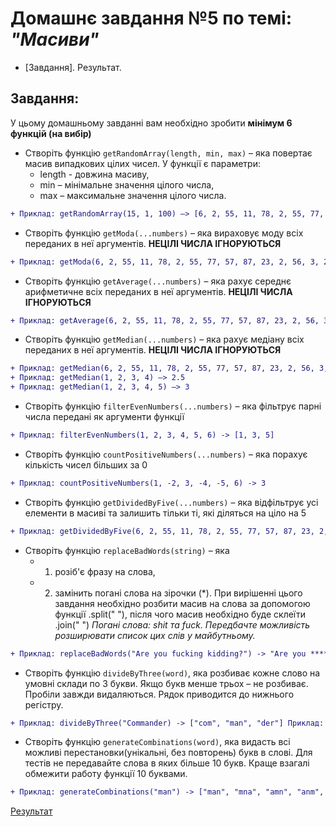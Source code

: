# Домашнє завдання №5 по темі: *"Масиви"*

+ [Завдання].
Результат.
## Завдання: 
У цьому домашньому завданні вам необхідно зробити **мінімум 6 функцій (на вибір)**

- Створіть функцію `getRandomArray(length, min, max)` – яка повертає масив випадкових цілих чисел. У функції є параметри: 
  - length - довжина масиву, 
  - min – мінімальне значення цілого числа, 
  - max – максимальне значення цілого числа. 
```diff
+ Приклад: getRandomArray(15, 1, 100) –> [6, 2, 55, 11, 78, 2, 55, 77, 57, 87, 23, 2, 56, 3, 2]
```
- Створіть функцію `getModa(...numbers)` – яка вираховує моду всіх переданих в неї аргументів. **НЕЦІЛІ ЧИСЛА ІГНОРУЮТЬСЯ**
```diff
+ Приклад: getModa(6, 2, 55, 11, 78, 2, 55, 77, 57, 87, 23, 2, 56, 3, 2) –> 2
```
- Створіть функцію `getAverage(...numbers)` – яка рахує середнє арифметичне всіх переданих в неї аргументів. **НЕЦІЛІ ЧИСЛА ІГНОРУЮТЬСЯ**
```diff
+ Приклад: getAverage(6, 2, 55, 11, 78, 2, 55, 77, 57, 87, 23, 2, 56, 3, 2) –> 34.4
```
- Створіть функцію `getMedian(...numbers)` – яка рахує медіану всіх переданих в неї аргументів. **НЕЦІЛІ ЧИСЛА ІГНОРУЮТЬСЯ**
```diff
+ Приклад: getMedian(6, 2, 55, 11, 78, 2, 55, 77, 57, 87, 23, 2, 56, 3, 2) –> 23 
+ Приклад: getMedian(1, 2, 3, 4) –> 2.5 
+ Приклад: getMedian(1, 2, 3, 4, 5) –> 3
```
- Створіть функцію `filterEvenNumbers(...numbers)` – яка фільтрує парні числа передані як аргументи функції
```diff
+ Приклад: filterEvenNumbers(1, 2, 3, 4, 5, 6) -> [1, 3, 5]
```
- Створіть функцію `countPositiveNumbers(...numbers)` – яка порахує кількість чисел більших за 0
```diff
+ Приклад: countPositiveNumbers(1, -2, 3, -4, -5, 6) -> 3
```
- Створіть функцію `getDividedByFive(...numbers)` – яка відфільтрує усі елементи в масиві та залишить тільки ті, які діляться на ціло на 5
```diff
+ Приклад: getDividedByFive(6, 2, 55, 11, 78, 2, 55, 77, 57, 87, 23, 2, 56, 3, 2) -> [55, 55]
```
- Створіть функцію `replaceBadWords(string)` – яка 
  - 1) розіб'є фразу на слова, 
  - 2) замінить погані слова на зірочки (*). При вирішенні цього завдання необхідно розбити масив на слова за допомогою функції .split(" "), після чого масив необхідно буде склеїти .join(" ") *Погані слова: shit та fuck. Передбачте можливість розширювати список цих слів у майбутньому.*
```diff
+ Приклад: replaceBadWords("Are you fucking kidding?") -> "Are you ****ing kidding?" Приклад: replaceBadWords("Holy shit!") -> "Holy ****!" Приклад: replaceBadWords("It's bullshit!") -> "It's bull****!"
```
- Створіть функцію `divideByThree(word)`, яка розбиває кожне слово на умовні склади по 3 букви. Якщо букв менше трьох – не розбиває. Пробіли завжди видаляються. Рядок приводится до нижнього регістру. 
```diff  
+ Приклад: divideByThree("Commander) -> ["com", "man", "der"] Приклад: divideByThree("live") -> ["liv", "e"]
```
- Створіть функцію `generateCombinations(word)`, яка видасть всі можливі перестановки(унікальні, без повторень) букв в слові. Для тестів не передавайте слова в яких більше 10 букв. Краще взагалі обмежити работу функції 10 буквами. 
```diff 
+ Приклад: generateCombinations("man") -> ["man", "mna", "amn", "anm", "nam", "nma"] Приклад: generateCombinations("ol") -> ["ol", "lo"]
```
[Результат](https://danadovzh.github.io/Cursor_Education/Front-end.%20Advanced/HW5-Arrays-methodos/index.html)